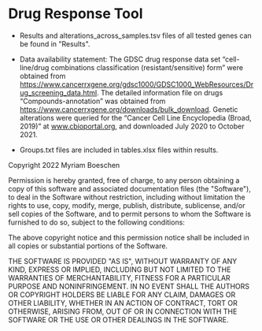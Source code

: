 # Drug Response Tool

* Results and alterations_across_samples.tsv files of all tested genes can be found in "Results". 

* Data availability statement: The GDSC drug response data set “cell-line/drug combinations classification (resistant/sensitive) form” were obtained from https://www.cancerrxgene.org/gdsc1000/GDSC1000_WebResources/Drug_screening_data.html.   The detailed information file on drugs “Compounds-annotation” was obtained from https://www.cancerrxgene.org/downloads/bulk_download. Genetic alterations were queried for the “Cancer Cell Line Encyclopedia (Broad, 2019)” at www.cbioportal.org, and downloaded July 2020 to October 2021.

* Groups.txt files are included in tables.xlsx files within results.



Copyright 2022 Myriam Boeschen

Permission is hereby granted, free of charge, to any person obtaining a copy of this software and associated documentation files (the "Software"), to deal in the Software without restriction, including without limitation the rights to use, copy, modify, merge, publish, distribute, sublicense, and/or sell copies of the Software, and to permit persons to whom the Software is furnished to do so, subject to the following conditions:

The above copyright notice and this permission notice shall be included in all copies or substantial portions of the Software.

THE SOFTWARE IS PROVIDED "AS IS", WITHOUT WARRANTY OF ANY KIND, EXPRESS OR IMPLIED, INCLUDING BUT NOT LIMITED TO THE WARRANTIES OF MERCHANTABILITY, FITNESS FOR A PARTICULAR PURPOSE AND NONINFRINGEMENT. IN NO EVENT SHALL THE AUTHORS OR COPYRIGHT HOLDERS BE LIABLE FOR ANY CLAIM, DAMAGES OR OTHER LIABILITY, WHETHER IN AN ACTION OF CONTRACT, TORT OR OTHERWISE, ARISING FROM, OUT OF OR IN CONNECTION WITH THE SOFTWARE OR THE USE OR OTHER DEALINGS IN THE SOFTWARE.


